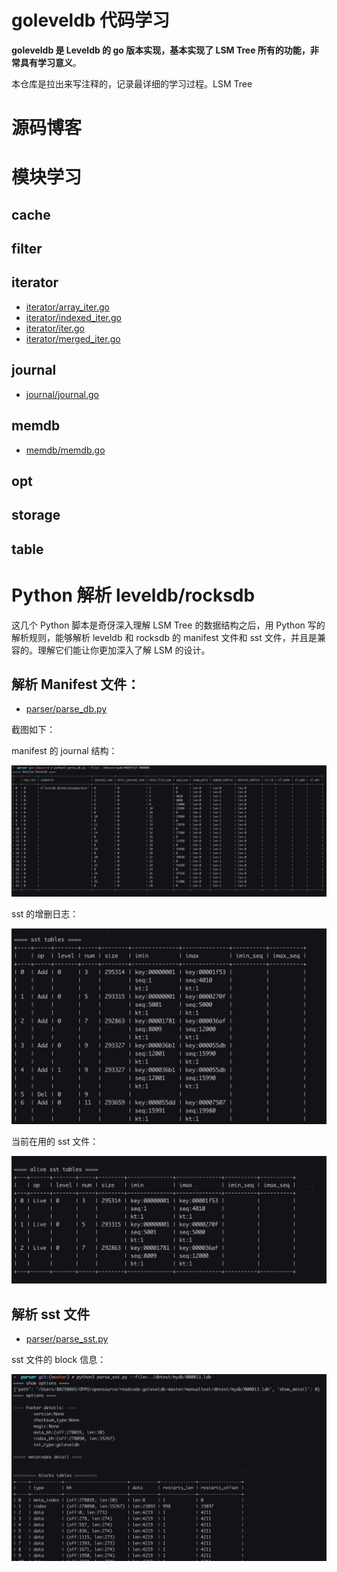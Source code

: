 # goleveldb 代码学习

**goleveldb 是 Leveldb 的 go 版本实现，基本实现了 LSM Tree 所有的功能，非常具有学习意义**。

本仓库是拉出来写注释的，记录最详细的学习过程。LSM Tree

# 源码博客

# 模块学习

## cache

## filter

## iterator

- [iterator/array_iter.go](https://github.com/liqingqiya/readcode-goleveldb-master/blob/master/leveldb/iterator/array_iter.go)
- [iterator/indexed_iter.go](https://github.com/liqingqiya/readcode-goleveldb-master/blob/master/leveldb/iterator/indexed_iter.go)
- [iterator/iter.go](https://github.com/liqingqiya/readcode-goleveldb-master/blob/master/leveldb/iterator/iter.go)
- [iterator/merged_iter.go](https://github.com/liqingqiya/readcode-goleveldb-master/blob/master/leveldb/iterator/merged_iter.go)


## journal

- [journal/journal.go](https://github.com/liqingqiya/readcode-goleveldb-master/blob/master/leveldb/journal/journal.go)

## memdb

- [memdb/memdb.go](https://github.com/liqingqiya/readcode-goleveldb-master/blob/master/leveldb/memdb/memdb.go)

## opt

## storage

## table


# Python 解析 leveldb/rocksdb

这几个 Python 脚本是奇伢深入理解 LSM Tree 的数据结构之后，用 Python 写的解析规则，能够解析 leveldb 和 rocksdb 的 manifest 文件和 sst 文件，并且是兼容的。理解它们能让你更加深入了解 LSM 的设计。

## 解析 Manifest 文件：

- [parser/parse_db.py](https://github.com/liqingqiya/readcode-goleveldb-master/blob/master/manualtest/parser/parse_db.py)

截图如下：

manifest 的 journal 结构：

![](https://github.com/liqingqiya/readcode-goleveldb-master/blob/master/docs/statics/Jietu20211219-184825.jpg)

sst 的增删日志：

![](https://github.com/liqingqiya/readcode-goleveldb-master/blob/master/docs/statics/Jietu20211219-184859.jpg)

当前在用的 sst 文件：

![](https://github.com/liqingqiya/readcode-goleveldb-master/blob/master/docs/statics/Jietu20211219-184915.jpg)

## 解析 sst 文件

- [parser/parse_sst.py](https://github.com/liqingqiya/readcode-goleveldb-master/blob/master/manualtest/parser/parse_sst.py)

sst 文件的 block 信息：

![](https://github.com/liqingqiya/readcode-goleveldb-master/blob/master/docs/statics/Jietu20211219-185656.jpg)

